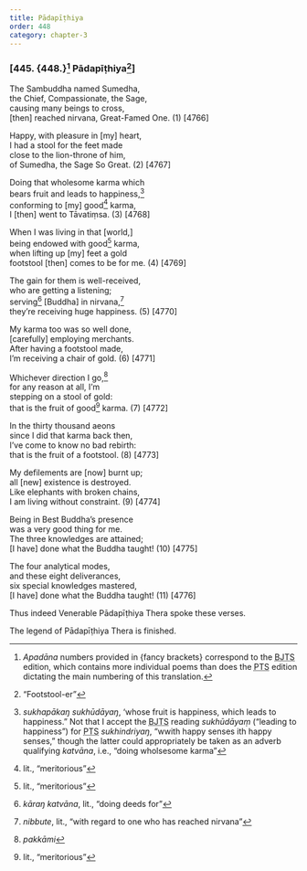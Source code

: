 ```yaml
---
title: Pādapīṭhiya
order: 448
category: chapter-3
---
```


### \[445. {448.}[^1] Pādapīṭhiya[^2]\]

The Sambuddha named Sumedha,  
the Chief, Compassionate, the Sage,  
causing many beings to cross,  
\[then\] reached nirvana, Great-Famed One. (1) \[4766\]

Happy, with pleasure in \[my\] heart,  
I had a stool for the feet made  
close to the lion-throne of him,  
of Sumedha, the Sage So Great. (2) \[4767\]

Doing that wholesome karma which  
bears fruit and leads to happiness,[^3]  
conforming to \[my\] good[^4] karma,  
I \[then\] went to Tāvatiṃsa. (3) \[4768\]

When I was living in that \[world,\]  
being endowed with good[^5] karma,  
when lifting up \[my\] feet a gold  
footstool \[then\] comes to be for me. (4) \[4769\]

The gain for them is well-received,  
who are getting a listening;  
serving[^6] \[Buddha\] in nirvana,[^7]  
they’re receiving huge happiness. (5) \[4770\]

My karma too was so well done,  
\[carefully\] employing merchants.  
After having a footstool made,  
I’m receiving a chair of gold. (6) \[4771\]

Whichever direction I go,[^8]  
for any reason at all, I’m  
stepping on a stool of gold:  
that is the fruit of good[^9] karma. (7) \[4772\]

In the thirty thousand aeons  
since I did that karma back then,  
I’ve come to know no bad rebirth:  
that is the fruit of a footstool. (8) \[4773\]

My defilements are \[now\] burnt up;  
all \[new\] existence is destroyed.  
Like elephants with broken chains,  
I am living without constraint. (9) \[4774\]

Being in Best Buddha’s presence  
was a very good thing for me.  
The three knowledges are attained;  
\[I have\] done what the Buddha taught! (10) \[4775\]

The four analytical modes,  
and these eight deliverances,  
six special knowledges mastered,  
\[I have\] done what the Buddha taught! (11) \[4776\]

Thus indeed Venerable Pādapīṭhiya Thera spoke these verses.

The legend of Pādapīṭhiya Thera is finished.

[^1]: *Apadāna* numbers provided in {fancy brackets} correspond to the <abbr title="Buddha Jayanthi Tripitaka Series">BJTS</abbr> edition, which contains more individual poems than does the <abbr title="Pali Text Society">PTS</abbr> edition dictating the main numbering of this translation.

[^2]: “Footstool-er”

[^3]: *sukhapākaŋ sukhūdāyaŋ*, ‘whose fruit is happiness, which leads to happiness.” Not that I accept the <abbr title="Buddha Jayanthi Tripitaka Series">BJTS</abbr> reading *sukhūdāyaṃ* (“leading to happiness”) for <abbr title="Pali Text Society">PTS</abbr> *sukhindriyaŋ*, “wwith happy senses ith happy senses,” though the latter could appropriately be taken as an adverb qualifying *katvāna*, i.e., “doing wholsesome karma”

[^4]: lit., “meritorious”

[^5]: lit., “meritorious”

[^6]: *kāraŋ katvāna*, lit., “doing deeds for”

[^7]: *nibbute*, lit., “with regard to one who has reached nirvana”

[^8]: *pakkāmi*

[^9]: lit., “meritorious”
